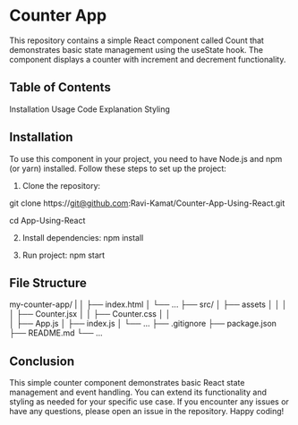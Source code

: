 # Counter App

This repository contains a simple React component called Count that demonstrates basic state management using the useState hook. The component displays a counter with increment and decrement functionality.

## Table of Contents

Installation
Usage
Code Explanation
Styling

## Installation

To use this component in your project, you need to have Node.js and npm (or yarn) installed. Follow these steps to set up the project:

1. Clone the repository:

git clone https://git@github.com:Ravi-Kamat/Counter-App-Using-React.git

cd App-Using-React

2. Install dependencies:
   npm install

3. Run project:
   npm start

## File Structure

my-counter-app/
|
│ ├── index.html
│ └── ...
├── src/
│ ├── assets
│ │
│ │ ├── Counter.jsx
│ │ ├── Counter.css
│ │  
│ ├── App.js
│ ├── index.js
│ └── ...
├── .gitignore
├── package.json
├── README.md
└── ...

## Conclusion
This simple counter component demonstrates basic React state management and event handling. You can extend its functionality and styling as needed for your specific use case. If you encounter any issues or have any questions, please open an issue in the repository. Happy coding!
